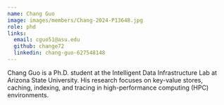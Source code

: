 ```yaml
---
name: Chang Guo
image: images/members/Chang-2024-P13648.jpg
role: phd
links:
  email: cguo51@asu.edu
  github: change72
  linkedin: chang-guo-627548148
---
```


Chang Guo is a Ph.D. student at the Intelligent Data Infrastructure Lab at Arizona State University. His research focuses on key-value stores, caching, indexing, and tracing in high-performance computing (HPC) environments.
